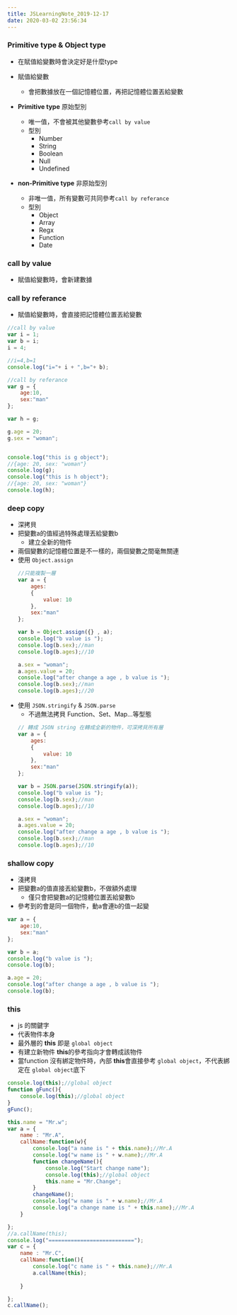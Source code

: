 ```yaml
---
title: JSLearningNote_2019-12-17
date: 2020-03-02 23:56:34
---
```

### Primitive type & Object type
* 在賦值給變數時會決定好是什麼type
* 賦值給變數
    * 會把數據放在一個記憶體位置，再把記憶體位置丟給變數
* **Primitive type** 原始型別
    * 唯一值，不會被其他變數參考`call by value`
    * 型別
        * Number
        * String
        * Boolean
        * Null
        * Undefined

* **non-Primitive type** 非原始型別
    * 非唯一值，所有變數可共同參考`call by referance`
    * 型別
        * Object
        * Array
        * Regx
        * Function
        * Date

### call by value
* 賦值給變數時，會新建數據

### call by referance
* 賦值給變數時，會直接把記憶體位置丟給變數

```js
//call by value
var i = 1;
var b = i;
i = 4;

//i=4,b=1
console.log("i="+ i + ",b="+ b);

//call by referance
var g = {
    age:10,
    sex:"man"
};

var h = g;

g.age = 20;
g.sex = "woman";


console.log("this is g object");
//{age: 20, sex: "woman"}
console.log(g);
console.log("this is h object");
//{age: 20, sex: "woman"}
console.log(h);
```

### deep copy
* 深拷貝
* 把變數a的值經過特殊處理丟給變數b
    * 建立全新的物件
* 兩個變數的記憶體位置是不一樣的，兩個變數之間毫無關連
* 使用 `Object.assign`
    ```js
    //只能複製一層
    var a = { 
        ages: 
        { 
            value: 10 
        },
        sex:"man"
    };

    var b = Object.assign({} , a);
    console.log("b value is ");
    console.log(b.sex);//man
    console.log(b.ages);//10

    a.sex = "woman";
    a.ages.value = 20;
    console.log("after change a age , b value is ");
    console.log(b.sex);//man
    console.log(b.ages);//20
    ```
* 使用 `JSON.stringify` & `JSON.parse`
    *  不過無法拷貝 Function、Set、Map…等型態
    ```js
    // 轉成 JSON string 在轉成全新的物件，可深拷貝所有層
    var a = { 
        ages: 
        { 
            value: 10 
        },
        sex:"man"
    };

    var b = JSON.parse(JSON.stringify(a));
    console.log("b value is ");
    console.log(b.sex);//man
    console.log(b.ages);//10

    a.sex = "woman";
    a.ages.value = 20;
    console.log("after change a age , b value is ");
    console.log(b.sex);//man
    console.log(b.ages);//10
    ```

### shallow copy
* 淺拷貝
* 把變數a的值直接丟給變數b，不做額外處理
    * 僅只會把變數a的記憶體位置丟給變數b
* 參考到的會是同一個物件，動a會連b的值一起變
```js
var a = {
    age:10,
    sex:"man"
};

var b = a;
console.log("b value is ");
console.log(b);

a.age = 20;
console.log("after change a age , b value is ");
console.log(b);
```

### this
* js 的關鍵字
* 代表物件本身
* 最外層的 **this** 即是 `global object`
* 有建立新物件 **this**的參考指向才會轉成該物件
* 當function 沒有綁定物件時，內部 **this**會直接參考 `global object`，不代表綁定在 `global object`底下
```js
console.log(this);//global object
function gFunc(){
    console.log(this);//global object
}
gFunc();

this.name = "Mr.w";
var a = {
    name : "Mr.A",
    callName:function(w){
        console.log("a name is " + this.name);//Mr.A
        console.log("w name is " + w.name);//Mr.A
        function changeName(){
            console.log("Start change name");
            console.log(this);//global object
            this.name = "Mr.Change";
        }
        changeName();
        console.log("w name is " + w.name);//Mr.A
        console.log("a change name is " + this.name);//Mr.A
    }

};
//a.callName(this);
console.log("===========================");
var c = {
    name : "Mr.C",
    callName:function(){
        console.log("c name is " + this.name);//Mr.A
        a.callName(this);
        
    }

};
c.callName();
```